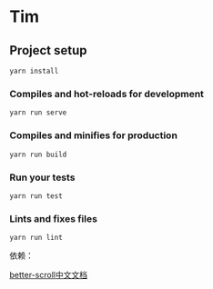 # Tim

## Project setup

```
yarn install
```

### Compiles and hot-reloads for development

```
yarn run serve
```

### Compiles and minifies for production

```
yarn run build
```

### Run your tests

```
yarn run test
```

### Lints and fixes files

```
yarn run lint
```

依赖：

[better-scroll](https://github.com/ustbhuangyi/better-scroll)[中文文档](https://ustbhuangyi.github.io/better-scroll/doc/zh-hans/)
